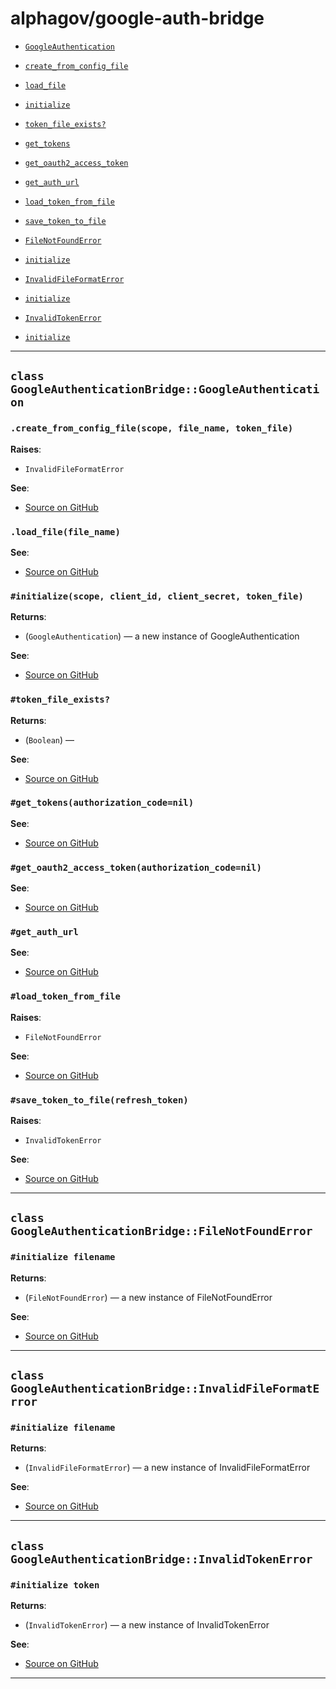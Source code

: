 # alphagov/google-auth-bridge

- [`GoogleAuthentication`](#class-googleauthenticationbridgegoogleauthentication)
 - [`create_from_config_file`](#create_from_config_filescope-file_name-token_file)
 - [`load_file`](#load_filefile_name)
 - [`initialize`](#initializescope-client_id-client_secret-token_file)
 - [`token_file_exists?`](#token_file_exists)
 - [`get_tokens`](#get_tokensauthorization_codenil)
 - [`get_oauth2_access_token`](#get_oauth2_access_tokenauthorization_codenil)
 - [`get_auth_url`](#get_auth_url)
 - [`load_token_from_file`](#load_token_from_file)
 - [`save_token_to_file`](#save_token_to_filerefresh_token)

- [`FileNotFoundError`](#class-googleauthenticationbridgefilenotfounderror)
 - [`initialize`](#initialize-filename)

- [`InvalidFileFormatError`](#class-googleauthenticationbridgeinvalidfileformaterror)
 - [`initialize`](#initialize-filename)

- [`InvalidTokenError`](#class-googleauthenticationbridgeinvalidtokenerror)
 - [`initialize`](#initialize-token)

---

## `class GoogleAuthenticationBridge::GoogleAuthentication`

### `.create_from_config_file(scope, file_name, token_file)`


**Raises**:

- `InvalidFileFormatError` 

**See**:
- [Source on GitHub](https://github.com/alphagov/google-auth-bridge/blob/master/lib/google_auth_bridge.rb#L8)

### `.load_file(file_name)`



**See**:
- [Source on GitHub](https://github.com/alphagov/google-auth-bridge/blob/master/lib/google_auth_bridge.rb#L19)

### `#initialize(scope, client_id, client_secret, token_file)`


**Returns**:

- (`GoogleAuthentication`) — a new instance of GoogleAuthentication


**See**:
- [Source on GitHub](https://github.com/alphagov/google-auth-bridge/blob/master/lib/google_auth_bridge.rb#L23)

### `#token_file_exists?`


**Returns**:

- (`Boolean`) — 


**See**:
- [Source on GitHub](https://github.com/alphagov/google-auth-bridge/blob/master/lib/google_auth_bridge.rb#L30)

### `#get_tokens(authorization_code=nil)`



**See**:
- [Source on GitHub](https://github.com/alphagov/google-auth-bridge/blob/master/lib/google_auth_bridge.rb#L34)

### `#get_oauth2_access_token(authorization_code=nil)`



**See**:
- [Source on GitHub](https://github.com/alphagov/google-auth-bridge/blob/master/lib/google_auth_bridge.rb#L40)

### `#get_auth_url`



**See**:
- [Source on GitHub](https://github.com/alphagov/google-auth-bridge/blob/master/lib/google_auth_bridge.rb#L44)

### `#load_token_from_file`


**Raises**:

- `FileNotFoundError` 

**See**:
- [Source on GitHub](https://github.com/alphagov/google-auth-bridge/blob/master/lib/google_auth_bridge.rb#L48)

### `#save_token_to_file(refresh_token)`


**Raises**:

- `InvalidTokenError` 

**See**:
- [Source on GitHub](https://github.com/alphagov/google-auth-bridge/blob/master/lib/google_auth_bridge.rb#L59)

---

## `class GoogleAuthenticationBridge::FileNotFoundError`

### `#initialize filename`


**Returns**:

- (`FileNotFoundError`) — a new instance of FileNotFoundError


**See**:
- [Source on GitHub](https://github.com/alphagov/google-auth-bridge/blob/master/lib/google_auth_bridge.rb#L101)

---

## `class GoogleAuthenticationBridge::InvalidFileFormatError`

### `#initialize filename`


**Returns**:

- (`InvalidFileFormatError`) — a new instance of InvalidFileFormatError


**See**:
- [Source on GitHub](https://github.com/alphagov/google-auth-bridge/blob/master/lib/google_auth_bridge.rb#L107)

---

## `class GoogleAuthenticationBridge::InvalidTokenError`

### `#initialize token`


**Returns**:

- (`InvalidTokenError`) — a new instance of InvalidTokenError


**See**:
- [Source on GitHub](https://github.com/alphagov/google-auth-bridge/blob/master/lib/google_auth_bridge.rb#L113)

---

